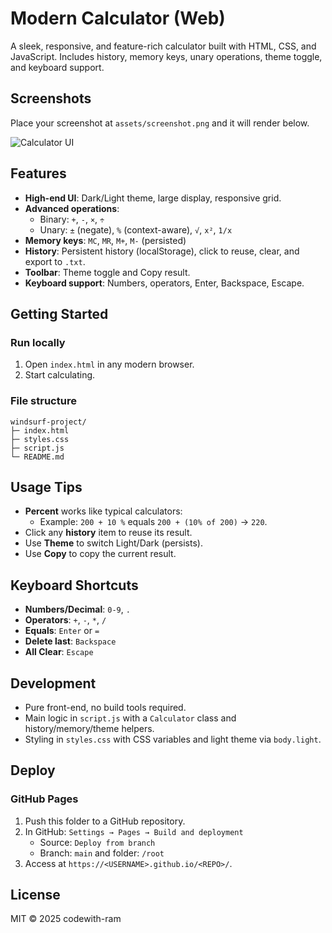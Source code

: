 # Modern Calculator (Web)

A sleek, responsive, and feature-rich calculator built with HTML, CSS, and JavaScript. Includes history, memory keys, unary operations, theme toggle, and keyboard support.

## Screenshots
Place your screenshot at `assets/screenshot.png` and it will render below.

![Calculator UI](assets/screenshot.png)

## Features
- **High-end UI**: Dark/Light theme, large display, responsive grid.
- **Advanced operations**:
  - Binary: `+`, `-`, `×`, `÷`
  - Unary: `±` (negate), `%` (context-aware), `√`, `x²`, `1/x`
- **Memory keys**: `MC`, `MR`, `M+`, `M-` (persisted)
- **History**: Persistent history (localStorage), click to reuse, clear, and export to `.txt`.
- **Toolbar**: Theme toggle and Copy result.
- **Keyboard support**: Numbers, operators, Enter, Backspace, Escape.

## Getting Started

### Run locally
1. Open `index.html` in any modern browser.
2. Start calculating.

### File structure
```
windsurf-project/
├─ index.html
├─ styles.css
├─ script.js
└─ README.md
```

## Usage Tips
- **Percent** works like typical calculators:
  - Example: `200 + 10 %` equals `200 + (10% of 200)` → `220`.
- Click any **history** item to reuse its result.
- Use **Theme** to switch Light/Dark (persists).
- Use **Copy** to copy the current result.

## Keyboard Shortcuts
- **Numbers/Decimal**: `0-9`, `.`
- **Operators**: `+`, `-`, `*`, `/`
- **Equals**: `Enter` or `=`
- **Delete last**: `Backspace`
- **All Clear**: `Escape`

## Development
- Pure front-end, no build tools required.
- Main logic in `script.js` with a `Calculator` class and history/memory/theme helpers.
- Styling in `styles.css` with CSS variables and light theme via `body.light`.

## Deploy
### GitHub Pages
1. Push this folder to a GitHub repository.
2. In GitHub: `Settings → Pages → Build and deployment`
   - Source: `Deploy from branch`
   - Branch: `main` and folder: `/root`
3. Access at `https://<USERNAME>.github.io/<REPO>/`.

## License
MIT © 2025 codewith-ram
